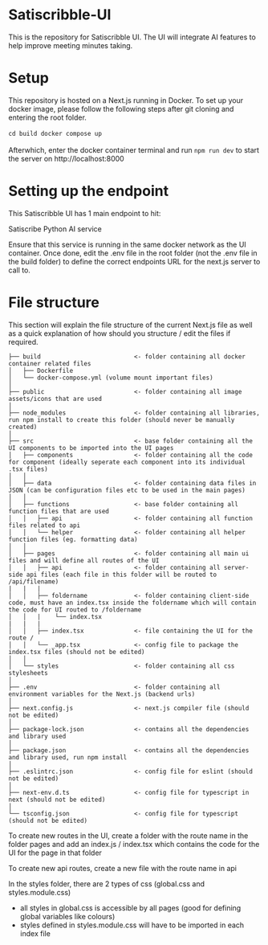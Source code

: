 # Satiscribble-UI

This is the repository for Satiscribble UI. The UI will integrate AI features to help improve meeting minutes taking.

# Setup
This repository is hosted on a Next.js running in Docker. To set up your docker image, please follow the following steps after git cloning and entering the root folder.
<br/><br/>
`
cd build
docker compose up
`
<br/><br/>
Afterwhich, enter the docker container terminal and run `npm run dev` to start the server on http://localhost:8000

# Setting up the endpoint
This Satiscribble UI has 1 main endpoint to hit:

Satiscribe Python AI service

Ensure that this service is running in the same docker network as the UI container. Once done, edit the .env file in the root folder (not the .env file in the build folder) to define the correct endpoints URL for the next.js server to call to.

# File structure
This section will explain the file structure of the current Next.js file as well as a quick explanation of how should you structure / edit the files if required.

```
├── build                          <- folder containing all docker container related files
│   ├── Dockerfile
│   └── docker-compose.yml (volume mount important files)
│
├── public                         <- folder containing all image assets/icons that are used
│
├── node_modules                   <- folder containing all libraries, run npm install to create this folder (should never be manually created)
│
├── src                            <- base folder containing all the UI components to be imported into the UI pages
│   ├── components                 <- folder containing all the code for component (ideally seperate each component into its individual .tsx files)
│   │
│   ├── data                       <- folder containing data files in JSON (can be configuration files etc to be used in the main pages)
│   │
│   ├── functions                  <- base folder containing all function files that are used
│   │   ├── api                    <- folder containing all function files related to api
│   │   └── helper                 <- folder containing all helper function files (eg. formatting data)
│   │
│   ├── pages                      <- folder containing all main ui files and will define all routes of the UI 
│   │   ├── api                    <- folder containing all server-side api files (each file in this folder will be routed to /api/filename)
|   |   |
│   │   ├── foldername             <- folder containing client-side code, must have an index.tsx inside the foldername which will contain the code for UI routed to /foldername
│   │   |    └── index.tsx
|   |   |
│   │   ├── index.tsx              <- file containing the UI for the route /
│   │   └── _app.tsx               <- config file to package the index.tsx files (should not be edited)
│   │
│   └── styles                     <- folder containing all css stylesheets
│
├── .env                           <- folder containing all environment variables for the Next.js (backend urls)
│
├── next.config.js                 <- next.js compiler file (should not be edited)
│  
├── package-lock.json              <- contains all the dependencies and library used
│  
├── package.json                   <- contains all the dependencies and library used, run npm install 
│  
├── .eslintrc.json                 <- config file for eslint (should not be edited)
│  
├── next-env.d.ts                  <- config file for typescript in next (should not be edited)
│  
└── tsconfig.json                  <- config file for typescript (should not be edited)
```

To create new routes in the UI, create a folder with the route name in the folder pages and add an index.js / index.tsx which contains the code for the UI for the page in that folder

To create new api routes, create a new file with the route name in api 

In the styles folder, there are 2 types of css (global.css and styles.module.css)
- all styles in global.css is accessible by all pages (good for defining global variables like colours)
- styles defined in styles.module.css will have to be imported in each index file 
